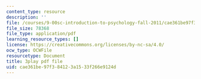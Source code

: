 ```yaml
---
content_type: resource
description: ''
file: /courses/9-00sc-introduction-to-psychology-fall-2011/cae361be97f384123a1533f266e9124d_v4ur5mna060.pdf
file_size: 78368
file_type: application/pdf
learning_resource_types: []
license: https://creativecommons.org/licenses/by-nc-sa/4.0/
ocw_type: OCWFile
resourcetype: Document
title: 3play pdf file
uid: cae361be-97f3-8412-3a15-33f266e9124d
---
```


